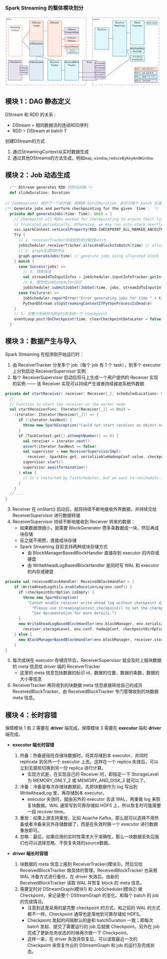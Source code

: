 ### Spark Streaming 的整体模块划分
![](../.images/模块划分.png)

模块 1：DAG 静态定义
-
DStream 和 RDD 的关系 : 
- DStream = 相同数据流的连续RDD序列
- RDD = DStream at batch T

创建DStream的方式
1. 通过StreamingContext从实时数据生成
2. 通过其他DStreams的方法生成，例如`map`, `window`,`reduceByKeyAndWindow`

模块 2：Job 动态生成
-
```scala
  /** DStream generates RDD 的时间间隔 */
  def slideDuration: Duration

// JobGenerator 维护了一个定时器，周期是 batchDuration，定时为每个 batch 生成 RDD DAG 的实例。
/** Generate jobs and perform checkpointing for the given `time`.  */
  private def generateJobs(time: Time): Unit = {
    // Checkpoint all RDDs marked for checkpointing to ensure their lineages are
    // truncated periodically. Otherwise, we may run into stack overflows (SPARK-6847).
    ssc.sparkContext.setLocalProperty(RDD.CHECKPOINT_ALL_MARKED_ANCESTORS, "true")
    Try {
      // 1. receiverTracker将收到的块分配到batch
      jobScheduler.receiverTracker.allocateBlocksToBatch(time) // allocate received blocks to batch
      // 2. graph生成RDD作业
      graph.generateJobs(time) // generate jobs using allocated block
    } match {
      case Success(jobs) =>
        // 3. 获取信息
        val streamIdToInputInfos = jobScheduler.inputInfoTracker.getInfo(time)
        // 4. 提交给jobScheduler运行
        jobScheduler.submitJobSet(JobSet(time, jobs, streamIdToInputInfos))
      case Failure(e) =>
        jobScheduler.reportError("Error generating jobs for time " + time, e)
        PythonDStream.stopStreamingContextIfPythonProcessIsDead(e)
    }
    // 5. 对整个系统的当前运行状态做一个 checkpoint
    eventLoop.post(DoCheckpoint(time, clearCheckpointDataLater = false))
  }
```

模块 3：数据产生与导入
-
Spark Streaming 在程序刚开始运行时：
1. 由 ReceiverTracker 分发多个 job（每个 job 有 1 个 task），到多个 executor 上分别启动 ReceiverSupervisor 实例
2. 每个 ReceiverSupervisor 启动后将马上生成一个用户提供的 Receiver 实现的实例 —— 该 Receiver 实现可以持续产生或者持续接收系统外数据
```scala
private def startReceiver( receiver: Receiver[_], scheduledLocations: Seq[TaskLocation]): Unit = {
  // ...
  // Function to start the receiver on the worker node
  val startReceiverFunc: Iterator[Receiver[_]] => Unit =
    (iterator: Iterator[Receiver[_]]) => {
      if (!iterator.hasNext) {
        throw new SparkException("Could not start receiver as object not found.")
      }
      if (TaskContext.get().attemptNumber() == 0) {
        val receiver = iterator.next()
        assert(iterator.hasNext == false)
        val supervisor = new ReceiverSupervisorImpl(
          receiver, SparkEnv.get, serializableHadoopConf.value, checkpointDirOption)
        supervisor.start()
        supervisor.awaitTermination()
      } else {
        // It's restarted by TaskScheduler, but we want to reschedule it again. So exit it.
      }
    }
  // ...
}
```
3. Receiver 在 onStart() 启动后，就将持续不断地接收外界数据，并持续交给 ReceiverSupervisor 进行数据转储
4. ReceiverSupervisor 持续不断地接收到 Receiver 转来的数据：
    - 如果数据很细小，就需要 BlockGenerator 攒多条数据成一块、然后再成块存储
    - 反之就不用攒，直接成块存储
    - Spark Streaming 目前支持两种成块存储方式
        - 由 BlockManagerBasedBlockHandler 直接存到 executor 的内存或硬盘
        - 由 WriteAheadLogBasedBlockHandler 是同时写 WAL 和 executor 的内存或硬盘
```scala
private val receivedBlockHandler: ReceivedBlockHandler = {
    if (WriteAheadLogUtils.enableReceiverLog(env.conf)) {
      if (checkpointDirOption.isEmpty) {
        throw new SparkException(
          "Cannot enable receiver write-ahead log without checkpoint directory set. " +
            "Please use streamingContext.checkpoint() to set the checkpoint directory. " +
            "See documentation for more details.")
      }
      new WriteAheadLogBasedBlockHandler(env.blockManager, env.serializerManager, receiver.streamId,
        receiver.storageLevel, env.conf, hadoopConf, checkpointDirOption.get)
    } else {
      new BlockManagerBasedBlockHandler(env.blockManager, receiver.storageLevel)
    }
}
```
5. 每次成块在 executor 存储完毕后，ReceiverSupervisor 就会及时上报块数据的 meta 信息给 driver 端的 ReceiverTracker
    - 这里的 meta 信息包括数据的标识 id，数据的位置，数据的条数，数据的大小等信息
6. ReceiverTracker 再将收到的块数据 meta 信息直接转给自己的成员 ReceivedBlockTracker，由 ReceivedBlockTracker 专门管理收到的块数据 meta 信息。

模块 4：长时容错
-
保障模块 1 和 2 需要在 **driver** 端完成，保障模块 3 需要在 **executor** 端和 **driver** 端完成。
- **executor 端长时容错**
    1. 热备：热备是指在存储块数据时，将其存储到本 executor、并同时 replicate 到另外一个 executor 上去。这样在一个 replica 失效后，可以立刻无感知切换到另一份 replica 进行计算。
        - 实现方式是，在实现自己的 Receiver 时，即指定一下 StorageLevel 为 MEMORY_ONLY_2 或 MEMORY_AND_DISK_2 就可以了。
    2. 冷备：冷备是每次存储块数据前，先把块数据作为 log 写出到 WriteAheadLog 里，再存储到本 executor。
        - executor 失效时，就由另外的 executor 去读 WAL，再重做 log 来恢复块数据。WAL 通常写到可靠存储如 HDFS 上，所以恢复时可能需要一段 recover time。
    3. 重放：如果上游支持重放，比如 Apache Kafka，那么就可以选择不用热备或者冷备来另外存储数据了，而是在失效时换一个 executor 进行数据重放即可。
    4. 忽略：最后，如果应用的实时性需求大于准确性，那么一块数据丢失后我们也可以选择忽略、不恢复失效的source数据。

- **driver 端长时容错**
    1. 块数据的 meta 信息上报到 ReceiverTracker(模块3)，然后交给 ReceivedBlockTracker 做具体的管理。ReceivedBlockTracker 也采用 WAL 冷备方式进行备份，在 driver 失效后，由新的 ReceivedBlockTracker 读取 WAL 并恢复 block 的 meta 信息。
    2. 需要定时对 DStreamGraph(模块1) 和 JobScheduler(模块2) 做 Checkpoint，来记录整个 DStreamGraph 的变化、和每个 batch 的 job 的完成情况。
        - 注意到这里采用的是完整 checkpoint 的方式，和之前的 WAL 的方式都不一样。Checkpoint 通常也是落地到可靠存储如 HDFS。
        - Checkpoint 发起的间隔默认的是和 batchDuration 一致；即每次 batch 发起、提交了需要运行的 job 后就做 Checkpoint，另外在 job 完成了更新任务状态的时候再次做一下 Checkpoint。
        - 这样一来，在 driver 失效并恢复后，可以读取最近一次的 Checkpoint 来恢复作业的 DStreamGraph 和 job 的运行及完成状态。